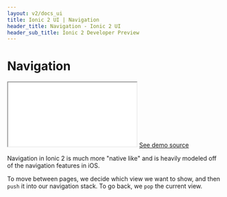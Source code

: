```yaml
---
layout: v2/docs_ui
title: Ionic 2 UI | Navigation
header_title: Navigation - Ionic 2 UI
header_sub_title: Ionic 2 Developer Preview
---
```


<h1 class="title">Navigation</h1>

<div class="demo">
  <iframe src="/dist/examples/nav/basic/"></iframe>
  <a href="https://github.com/driftyco/ionic2/tree/master/ionic/components/nav/test/basic">See demo source <i class="icon ion-ios-arrow-right"></i></a>
</div>

Navigation in Ionic 2 is much more "native like" and is heavily modeled off of the navigation
features in iOS.

To move between pages, we decide which view we want to show, and then
`push` it into our navigation stack. To go back, we `pop` the current view.
